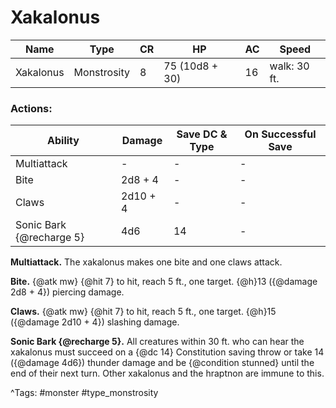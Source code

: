 # Xakalonus

| Name | Type | CR | HP | AC | Speed |
|------|------|----|----|----|-------|
| Xakalonus | Monstrosity | 8 | 75 (10d8 + 30) | 16 | walk: 30 ft. |

### Actions:

| Ability | Damage | Save DC & Type | On Successful Save |
|---------|--------|----------------|--------------------|
| Multiattack | - | - | - |
| Bite | 2d8 + 4 | - | - |
| Claws | 2d10 + 4 | - | - |
| Sonic Bark {@recharge 5} | 4d6 | 14 | - |


**Multiattack.** The xakalonus makes one bite and one claws attack.

**Bite.** {@atk mw} {@hit 7} to hit, reach 5 ft., one target. {@h}13 ({@damage 2d8 + 4}) piercing damage.

**Claws.** {@atk mw} {@hit 7} to hit, reach 5 ft., one target. {@h}15 ({@damage 2d10 + 4}) slashing damage.

**Sonic Bark {@recharge 5}.** All creatures within 30 ft. who can hear the xakalonus must succeed on a {@dc 14} Constitution saving throw or take 14 ({@damage 4d6}) thunder damage and be {@condition stunned} until the end of their next turn. Other xakalonus and the hraptnon are immune to this.

^Tags: #monster #type_monstrosity